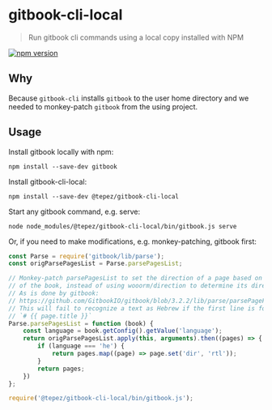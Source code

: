 # gitbook-cli-local
> Run gitbook cli commands using a local copy installed with NPM

[![npm version](https://badge.fury.io/js/%40tepez%2Fgitbook-cli-local.svg)](https://badge.fury.io/js/%40tepez%2Fgitbook-cli-local)

## Why
Because `gitbook-cli` installs `gitbook` to the user home directory and we needed to monkey-patch `gitbook` from the using project.


## Usage

Install gitbook locally with npm:

```
npm install --save-dev gitbook
```

Install gitbook-cli-local:

```
npm install --save-dev @tepez/gitbook-cli-local
```

Start any gitbook command, e.g. serve:

```
node node_modules/@tepez/gitbook-cli-local/bin/gitbook.js serve
```

Or, if you need to make modifications, e.g. monkey-patching, gitbook first:

```js
const Parse = require('gitbook/lib/parse');
const origParsePagesList = Parse.parsePagesList;

// Monkey-patch parsePagesList to set the direction of a page based on the language
// of the book, instead of using wooorm/direction to determine its direction from its content
// As is done by gitbook:
// https://github.com/GitbookIO/gitbook/blob/3.2.2/lib/parse/parsePageFromString.js#L18
// This will fail to recognize a text as Hebrew if the first line is for example
// `# {{ page.title }}`
Parse.parsePagesList = function (book) {
    const language = book.getConfig().getValue('language');
    return origParsePagesList.apply(this, arguments).then((pages) => {
        if (language === 'he') {
            return pages.map((page) => page.set('dir', 'rtl'));
        }
        return pages;
    })
};

require('@tepez/gitbook-cli-local/bin/gitbook.js');
```

